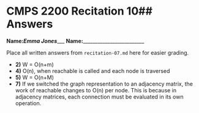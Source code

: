 # CMPS 2200 Recitation 10## Answers

**Name:**___Emma Jones______
**Name:**_________________________


Place all written answers from `recitation-07.md` here for easier grading.



- **2)**
W = O(n+m)
- **4)**
O(n), when reachable is called and each node is traversed
- **5)**
W = O(n+M)
- **7)**
 If we switched the graph representation to an adjacency matrix, the work of reachable changes to O(n) per node. This is because in adjacency matrices, each connection must be evaluated in its own operation.